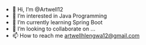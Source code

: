 - 👋 Hi, I’m @Artwell12
- 👀 I’m interested in Java Programming
- 🌱 I’m currently learning Spring Boot
- 💞️ I’m looking to collaborate on ...
- 📫 How to reach me artwellhlengwa12@gmail.com

<!---
Artwell12/Artwell12 is a ✨ special ✨ repository because its `README.md` (this file) appears on your GitHub profile.
You can click the Preview link to take a look at your changes.
--->
